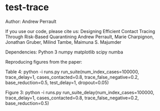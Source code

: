 # test-trace

Author: Andrew Perrault

If you use our code, please cite us:
Designing Efficient Contact Tracing Through Risk-Based Quarantining
Andrew Perrault, Marie Charpignon, Jonathan Gruber, Milind Tambe, Maimuna S. Majumder

Dependencies:
Python 3
numpy
matplotlib
scipy
numba

Reproducing figures from the paper:

Table 4: python -i runs.py
run_suite(num_index_cases=100000, trace_delay=1, cases_contacted=0.8, trace_false_negative=0.2, base_reduction=0.5, test_delay=1, dropout=0.05)

Figure 3: python -i runs.py
run_suite_delay(num_index_cases=100000, trace_delay=1, cases_contacted=0.8, trace_false_negative=0.2, base_reduction=0.5)

